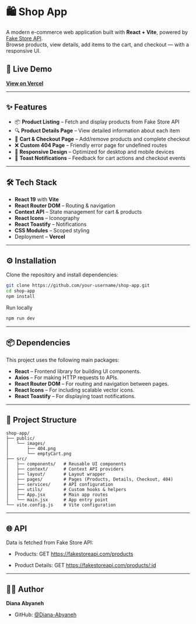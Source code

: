 # 🛍️ Shop App

A modern e-commerce web application built with **React + Vite**, powered by [Fake Store API](https://fakestoreapi.com/).  
Browse products, view details, add items to the cart, and checkout — with a responsive UI.  

## 🚀 Live Demo
**[View on Vercel](https://react-shop-app-six.vercel.app/)**

---

## ✨ Features
- 📦 **Product Listing** – Fetch and display products from Fake Store API  
- 🔍 **Product Details Page** – View detailed information about each item  
- 🛒 **Cart & Checkout Page** – Add/remove products and complete checkout  
- ❌ **Custom 404 Page** – Friendly error page for undefined routes  
- 📱 **Responsive Design** – Optimized for desktop and mobile devices  
- 🔔 **Toast Notifications** – Feedback for cart actions and checkout events  

---

## 🛠️ Tech Stack
- **React 19** with **Vite**
- **React Router DOM** – Routing & navigation
- **Context API** – State management for cart & products
- **React Icons** – Iconography
- **React Toastify** – Notifications
- **CSS Modules** – Scoped styling
- Deployment – **Vercel**

---

## ⚙️ Installation

Clone the repository and install dependencies:

```bash
git clone https://github.com/your-username/shop-app.git
cd shop-app
npm install
```

Run locally
```bash
npm run dev
```

---

## 📦 Dependencies

This project uses the following main packages:

- **React** – Frontend library for building UI components.
- **Axios** – For making HTTP requests to APIs.
- **React Router DOM** – For routing and navigation between pages.
- **React Icons** – For including scalable vector icons.
- **React Toastify** – For displaying toast notifications.

---


## 📁 Project Structure
```
shop-app/
├── public/
│   └── images/
│       ├── 404.png
│       └── emptyCart.png
├── src/
│   ├── components/   # Reusable UI components
│   ├── context/      # Context API providers
│   ├── layout/       # Layout wrapper
│   ├── pages/        # Pages (Products, Details, Checkout, 404)
│   ├── services/     # API configuration
│   ├── utils/        # Custom hooks & helpers
│   ├── App.jsx       # Main app routes
│   └── main.jsx      # App entry point
└── vite.config.js    # Vite configuration
```
---

## 🌐 API
Data is fetched from Fake Store API:

- Products: GET https://fakestoreapi.com/products

- Product Details: GET https://fakestoreapi.com/products/:id

---

## 👩‍💻 Author

**Diana Abyaneh**  
- GitHub: [@Diana-Abyaneh](https://github.com/Diana-Abyaneh)
